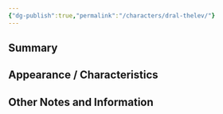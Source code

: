 ```yaml
---
{"dg-publish":true,"permalink":"/characters/dral-thelev/"}
---
```


## Summary


## Appearance / Characteristics


## Other Notes and Information